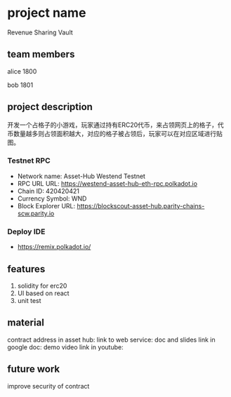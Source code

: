 # project name

Revenue Sharing Vault

## team members

alice 1800

bob 1801

## project description

开发一个占格子的小游戏，玩家通过持有ERC20代币，来占领网页上的格子，代币数量越多则占领面积越大，对应的格子被占领后，玩家可以在对应区域进行贴图。

### Testnet RPC

* Network name: Asset-Hub Westend Testnet
* RPC URL URL: https://westend-asset-hub-eth-rpc.polkadot.io
* Chain ID: 420420421
* Currency Symbol: WND
* Block Explorer URL: https://blockscout-asset-hub.parity-chains-scw.parity.io

### Deploy IDE
* https://remix.polkadot.io/

## features

1. solidity for erc20
2. UI based on react
3. unit test

## material

contract address in asset hub: link to web service: doc and slides link in
google doc: demo video link in youtube:

## future work

improve security of contract
